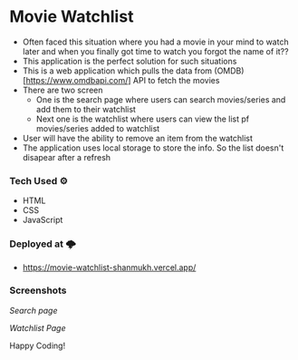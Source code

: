 # Movie Watchlist

- Often faced this situation where you had a movie in your mind to watch later and when you finally got time to watch you forgot the name of it??
- This application is the perfect solution for such situations
- This is a web application which pulls the data from (OMDB)[https://www.omdbapi.com/] API to fetch the movies
- There are two screen
  - One is the search page where users can search movies/series and add them to their watchlist
  - Next one is the watchlist where users can view the list pf movies/series added to watchlist
- User will have the ability to remove an item from the watchlist
- The application uses local storage to store the info. So the list doesn't disapear after a refresh

### Tech Used ⚙️

- HTML
- CSS
- JavaScript

### Deployed at 🌩️

- https://movie-watchlist-shanmukh.vercel.app/

### Screenshots

_Search page_

_Watchlist Page_

Happy Coding!
